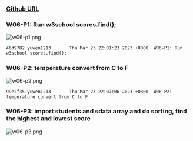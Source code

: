 ### [Github URL](https://github.com/yuwen1213/1112-1N-js-demo-211410740.git)

### W06-P1: Run w3school scores.find();

![w06-p1.png](https://hlbovfzvhsftjuylmwlc.supabase.co/storage/v1/object/public/demo-40/md_1N_img/w06-p1%20.png)

```
46d9782 yuwen1213       Thu Mar 23 22:01:23 2023 +0800  W06-P1: Run w3school scores.find();
```

### W06-P2: temperature convert from C to F

![w06-p2.png](https://hlbovfzvhsftjuylmwlc.supabase.co/storage/v1/object/public/demo-40/md_1N_img/w06-p2.png)

```
99e2f35 yuwen1213       Thu Mar 23 22:07:06 2023 +0800  W06-P2: temperature convert from C to F
```

### W06-P3: import students and sdata array and do sorting, find the highest and lowest score

![w06-p3.png](https://hlbovfzvhsftjuylmwlc.supabase.co/storage/v1/object/public/demo-40/md_1N_img/w06-p3.png)
